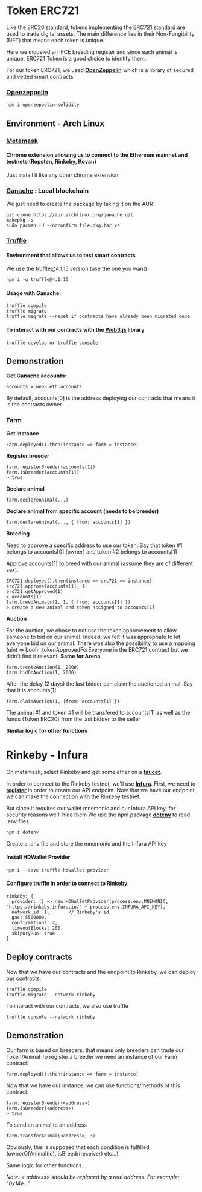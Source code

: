 # Token ERC721

Like the ERC20 standard, tokens implementing the ERC721 standard are used to trade digital assets. The main difference lies in their Non-Fungibility (NFT) that means each token is unique.

Here we modeled an IFCE breeding register and since each animal is unique, ERC721 Token is a good choice to identify them.

For our token ERC721, we used **[OpenZeppelin](https://github.com/OpenZeppelin/openzeppelin-solidity)** which is a library of secured and vetted smart contracts

### [Openzeppelin](https://github.com/OpenZeppelin/openzeppelin-solidity)

    npm i openzeppelin-solidity

## Environment - Arch Linux

### [Metamask](https://metamask.io/)

#### Chrome extension allowing us to connect to the Ethereum mainnet and testnets (Ropsten, Rinkeby, Kovan)

Just install it like any other chrome extension

### [Ganache](https://truffleframework.com/) : Local blockchain

We just need to create the package by taking it on the AUR

    git clone https://aur.archlinux.org/ganache.git
    makepkg -s
    sudo pacman -U --noconfirm file.pkg.tar.xz

### [Truffle](https://truffleframework.com/)

#### Environment that allows us to test smart contracts

We use the truffle@4.1.15 version (use the one you want)

    npm i -g truffle@4.1.15

#### Usage with Ganache:

    truffle compile
    truffle migrate
    truffle migrate --reset if contracts have already been migrated once

#### To interact with our contracts with the **[Web3.js](https://github.com/ethereum/wiki/wiki/JavaScript-API)** library

    truffle develop or truffle console

## Demonstration

**Get Ganache accounts:**

    accounts = web3.eth.accounts

By default, accounts[0] is the address deploying our contracts that means it is the contracts owner

### Farm

**Get instance**

    Farm.deployed().then(instance => farm = instance)

**Register breeder**

    farm.registerBreeder(accounts[1])
    farm.isBreeder(accounts[1])
    > true

**Declare animal**

    farm.declareAnimal(...)

**Declare animal from specific account (needs to be breeder)**

    farm.declareAnimal(..., { from: accounts[1] })

**Breeding**

Need to approve a specific address to use our token. Say that token #1 belongs to accounts[0] (owner) and token #2 belongs to accounts[1]

Approve accounts[1] to breed with our animal (assume they are of different sex).

    ERC721.deployed().then(instance => erc721 == instance)
    erc721.approve(accounts[1], 1)
    erc721.getApproved(1)
    > accounts[1]
    farm.breedAnimals(2, 1, { from: accounts[1] })
    > create a new animal and token assigned to accounts[1]

**Auction**

For the auction, we chose to not use the token approvement to allow someone to bid on our animal. Indeed, we felt it was appropriate to let everyone bid on our animal. There was also the possibility to use a mapping (uint => bool) _tokenApprovedForEveryone in the ERC721 contract but we didn't find it relevant. **Same for Arena**.

    farm.createAuction(1, 2000)
    farm.bidOnAuction(1, 2000)

After the delay (2 days) the last bidder can claim the auctioned animal. Say that it is accounts[1]

    farm.claimAuction(1, {from: accounts[1] })

The animal #1 and token #1 will be transfered to accounts[1] as well as the funds (Token ERC20) from the last bidder to the seller

**Similar logic for other functions**

# Rinkeby - Infura

On metamask, select Rinkeby and get some ether on a **[faucet](https://faucet.rinkeby.io/)**. 

In order to connect to the Rinkeby testnet, we'll use **[Infura](https://infura.io)**. First, we need to **[register](https://infura.io/signup)** in order to create our API endpoint.
Now that we have our endpoint, we can make the connection with the Rinkeby testnet.

But since it requires our wallet mnemonic and our Infura API key, for security reasons we'll hide them
We use the npm package **[dotenv](https://www.npmjs.com/package/dotenv)** to read .env files.

    npm i dotenv

Create a .env file and store the mnemonic and the Infura API key

#### Install HDWallet Provider

    npm i --save truffle-hdwallet-provider

#### Configure truffle in order to connect to Rinkeby

    rinkeby: {
      provider: () => new HDWalletProvider(process.env.MNEMONIC, "https://rinkeby.infura.io/" + process.env.INFURA_API_KEY),
      network_id: 1,       // Rinkeby's id
      gas: 5500000,        
      confirmations: 2,    
      timeoutBlocks: 200,  
      skipDryRun: true     
    }

## Deploy contracts

Now that we have our contracts and the endpoint to Rinkeby, we can deploy our contracts.

    truffle compile
    truffle migrate --network rinkeby

To interact with our contracts, we also use truffle

    truffle console --network rinkeby

## Demonstration

Our farm is based on breeders, that means only breeders can trade our Token/Animal
To register a breeder we need an instance of our Farm contract:

    Farm.deployed().then(instance => farm = instance)

Now that we have our instance, we can use functions/methods of this contract:

    farm.registerBreeder(<address>)
    farm.isBreeder(<address>)
    > true

To send an animal to an address

    farm.transferAnimal(<address>, 3)

Obviously, this is supposed that each condition is fulfilled (ownerOfAnimal(id), isBreedr(receiver) etc...)

Same logic for other functions.

*Note: < address> should be replaced by a real address. For example: "0x14e..."*